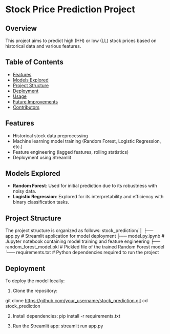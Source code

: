 

# Stock Price Prediction Project

## Overview

This project aims to predict high (HH) or low (LL) stock prices based on historical data and various features.

## Table of Contents

- [Features](#features)
- [Models Explored](#models-explored)
- [Project Structure](#project-structure)
- [Deployment](#deployment)
- [Usage](#usage)
- [Future Improvements](#future-improvements)
- [Contributors](#contributors)

## Features

- Historical stock data preprocessing
- Machine learning model training (Random Forest, Logistic Regression, etc.)
- Feature engineering (lagged features, rolling statistics)
- Deployment using Streamlit

## Models Explored

- **Random Forest**: Used for initial prediction due to its robustness with noisy data.
- **Logistic Regression**: Explored for its interpretability and efficiency with binary classification tasks.

## Project Structure

The project structure is organized as follows:
stock_prediction/
│
├── app.py # Streamlit application for model deployment
├── model.py.ipynb # Jupyter notebook containing model training and feature engineering
├── random_forest_model.pkl # Pickled file of the trained Random Forest model
└── requirements.txt # Python dependencies required to run the project


## Deployment

To deploy the model locally:

1. Clone the repository:

git clone https://github.com/your_username/stock_prediction.git
cd stock_prediction


2. Install dependencies:
   pip install -r requirements.txt

3. Run the Streamlit app:
   streamlit run app.py



